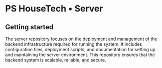 # PS HouseTech • Server

## Getting started

The server repository focuses on the deployment and management of the backend infrastructure required for running the system. It includes configuration files, deployment scripts, and documentation for setting up and maintaining the server environment. This repository ensures that the backend system is scalable, reliable, and secure.
